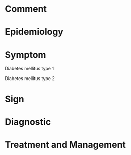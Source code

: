 # Comment

# Epidemiology

# Symptom

Diabetes mellitus type 1

Diabetes mellitus type 2

# Sign

# Diagnostic

# Treatment and Management
